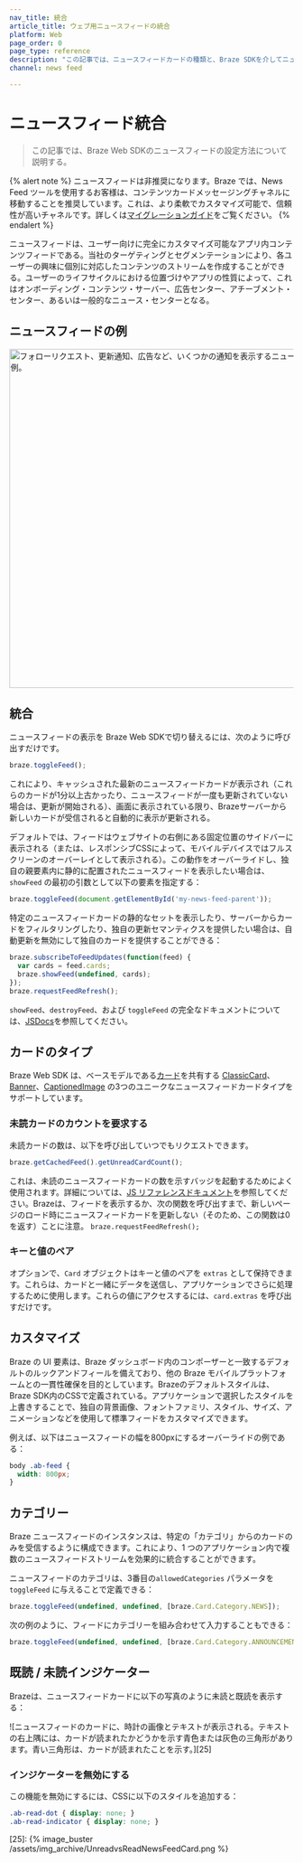 ```yaml
---
nav_title: 統合
article_title: ウェブ用ニュースフィードの統合
platform: Web
page_order: 0
page_type: reference
description: "この記事では、ニュースフィードカードの種類と、Braze SDKを介してニュースフィードをWebアプリケーションに統合する方法について説明する。"
channel: news feed

---
```


# ニュースフィード統合

> この記事では、Braze Web SDKのニュースフィードの設定方法について説明する。

{% alert note %}
ニュースフィードは非推奨になります。Braze では、News Feed ツールを使用するお客様は、コンテンツカードメッセージングチャネルに移動することを推奨しています。これは、より柔軟でカスタマイズ可能で、信頼性が高いチャネルです。詳しくは[マイグレーションガイド]({{site.baseurl}}/user_guide/message_building_by_channel/content_cards/migrating_from_news_feed/)をご覧ください。
{% endalert %}

ニュースフィードは、ユーザー向けに完全にカスタマイズ可能なアプリ内コンテンツフィードである。当社のターゲティングとセグメンテーションにより、各ユーザーの興味に個別に対応したコンテンツのストリームを作成することができる。ユーザーのライフサイクルにおける位置づけやアプリの性質によって、これはオンボーディング・コンテンツ・サーバー、広告センター、アチーブメント・センター、あるいは一般的なニュース・センターとなる。

## ニュースフィードの例

<img src="{% image_buster /assets/img_archive/WebNewsFeed.png %}" alt="フォローリクエスト、更新通知、広告など、いくつかの通知を表示するニュースフィードの例。" height="600" />

## 統合

ニュースフィードの表示を Braze Web SDKで切り替えるには、次のように呼び出すだけです。

``` javascript
braze.toggleFeed();
```

これにより、キャッシュされた最新のニュースフィードカードが表示され（これらのカードが1分以上古かったり、ニュースフィードが一度も更新されていない場合は、更新が開始される）、画面に表示されている限り、Brazeサーバーから新しいカードが受信されると自動的に表示が更新される。

デフォルトでは、フィードはウェブサイトの右側にある固定位置のサイドバーに表示される（または、レスポンシブCSSによって、モバイルデバイスではフルスクリーンのオーバーレイとして表示される）。この動作をオーバーライドし、独自の親要素内に静的に配置されたニュースフィードを表示したい場合は、`showFeed` の最初の引数として以下の要素を指定する：

``` javascript
braze.toggleFeed(document.getElementById('my-news-feed-parent'));
```

特定のニュースフィードカードの静的なセットを表示したり、サーバーからカードをフィルタリングしたり、独自の更新セマンティクスを提供したい場合は、自動更新を無効にして独自のカードを提供することができる：

``` javascript
braze.subscribeToFeedUpdates(function(feed) {
  var cards = feed.cards;
  braze.showFeed(undefined, cards);
});
braze.requestFeedRefresh();
```

`showFeed`、`destroyFeed`、および `toggleFeed` の完全なドキュメントについては、[JSDocs][2]を参照してください。

## カードのタイプ

Braze Web SDK は、ベースモデルである[カード][1]を共有する [ClassicCard][3]、[Banner][4]、[CaptionedImage][5] の3つのユニークなニュースフィードカードタイプをサポートしています。

### 未読カードのカウントを要求する

未読カードの数は、以下を呼び出していつでもリクエストできます。

``` javascript
braze.getCachedFeed().getUnreadCardCount();
```

これは、未読のニュースフィードカードの数を示すバッジを起動するためによく使用されます。詳細については、[JS リファレンスドキュメント][17]を参照してください。Brazeは、フィードを表示するか、次の関数を呼び出すまで、新しいページのロード時にニュースフィードカードを更新しない（そのため、この関数は0を返す）ことに注意。 `braze.requestFeedRefresh();`

### キーと値のペア

オプションで、`Card` オブジェクトはキーと値のペアを `extras` として保持できます。これらは、カードと一緒にデータを送信し、アプリケーションでさらに処理するために使用します。これらの値にアクセスするには、`card.extras` を呼び出すだけです。

## カスタマイズ

Braze の UI 要素は、Braze ダッシュボード内のコンポーザーと一致するデフォルトのルックアンドフィールを備えており、他の Braze モバイルプラットフォームとの一貫性確保を目的としています。Brazeのデフォルトスタイルは、Braze SDK内のCSSで定義されている。アプリケーションで選択したスタイルを上書きすることで、独自の背景画像、フォントファミリ、スタイル、サイズ、アニメーションなどを使用して標準フィードをカスタマイズできます。

例えば、以下はニュースフィードの幅を800pxにするオーバーライドの例である：

``` css
body .ab-feed {
  width: 800px;
}
```

## カテゴリー

Braze ニュースフィードのインスタンスは、特定の「カテゴリ」からのカードのみを受信するように構成できます。これにより、1 つのアプリケーション内で複数のニュースフィードストリームを効果的に統合することができます。

ニュースフィードのカテゴリは、3番目の`allowedCategories` パラメータを`toggleFeed` に与えることで定義できる：

``` javascript
braze.toggleFeed(undefined, undefined, [braze.Card.Category.NEWS]);
```

次の例のように、フィードにカテゴリーを組み合わせて入力することもできる：

``` javascript
braze.toggleFeed(undefined, undefined, [braze.Card.Category.ANNOUNCEMENTS, braze.Card.Category.NEWS]);
```

## 既読 / 未読インジケーター

Brazeは、ニュースフィードカードに以下の写真のように未読と既読を表示する：

![ニュースフィードのカードに、時計の画像とテキストが表示される。テキストの右上隅には、カードが読まれたかどうかを示す青色または灰色の三角形があります。青い三角形は、カードが読まれたことを示す。][25]

### インジケーターを無効にする

この機能を無効にするには、CSSに以下のスタイルを追加する：

``` css
.ab-read-dot { display: none; }
.ab-read-indicator { display: none; }
```

[1]: https://js.appboycdn.com/web-sdk/latest/doc/classes/braze.card.html
[2]: https://js.appboycdn.com/web-sdk/latest/doc/modules/braze.html#showfeed
[3]: https://js.appboycdn.com/web-sdk/latest/doc/classes/braze.classiccard.html
[4]: https://js.appboycdn.com/web-sdk/latest/doc/classes/braze.imageonly.html
[5]: https://js.appboycdn.com/web-sdk/latest/doc/classes/braze.captionedimage.html
[14]: {{site.baseurl}}/user_guide/message_building_by_channel/in-app_messages/reporting/
[17]: https://js.appboycdn.com/web-sdk/latest/doc/classes/braze.feed.html
[25]: {% image_buster /assets/img_archive/UnreadvsReadNewsFeedCard.png %}